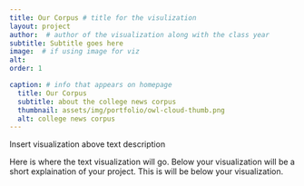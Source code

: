 ```yaml
---
title: Our Corpus # title for the visulization
layout: project
author:  # author of the visualization along with the class year 
subtitle: Subtitle goes here
image:  # if using image for viz
alt:
order: 1 

caption: # info that appears on homepage
  title: Our Corpus
  subtitle: about the college news corpus
  thumbnail: assets/img/portfolio/owl-cloud-thumb.png 
  alt: college news corpus
---
```

<!--  
insert visualization code or embedding here
If using an image file for viz, use image variable in header
--> 

Insert visualization above text description

Here is where the text visualization will go. Below your visualization will be a short explaination of your project. This is will be below your visualization. 
<!--  
Insert your description for the project here.
--> 


